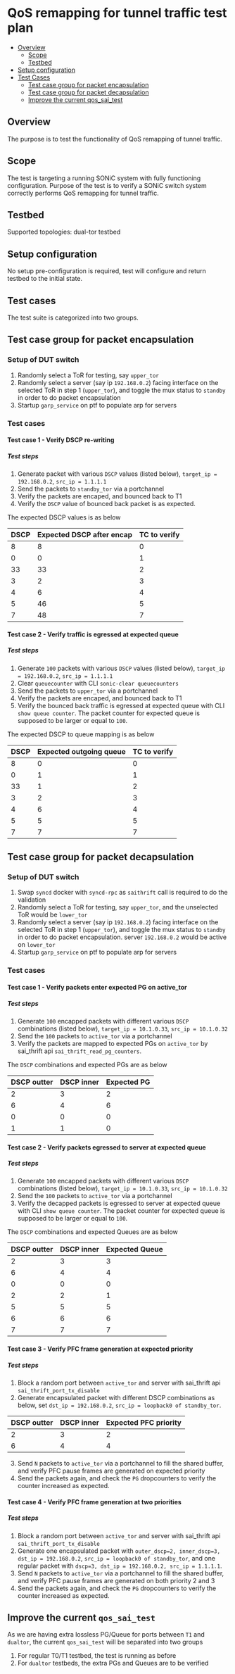 # QoS remapping for tunnel traffic test plan

- [Overview](#overview)
  - [Scope](#scope)
  - [Testbed](#testbed)
- [Setup configuration](#setup-configuration)
- [Test Cases](#test-cases)
  - [Test case group for packet encapsulation](#test-case-group-for-packet-encapsulation)
  - [Test case group for packet decapsulation](#test-case-group-for-packet-decapsulation)
  - [Improve the current qos_sai_test](#improve-the-current-qossaitest)

## Overview

The purpose is to test the functionality of QoS remapping of tunnel traffic.

## Scope

The test is targeting a running SONiC system with fully functioning configuration.
Purpose of the test is to verify a SONiC switch system correctly performs QoS remapping for tunnel traffic.

## Testbed

Supported topologies: dual-tor testbed

## Setup configuration

No setup pre-configuration is required, test will configure and return testbed to the initial state.

## Test cases
The test suite is categorized into two groups. 

## Test case group for packet encapsulation
### Setup of DUT switch
1. Randomly select a ToR for testing, say `upper_tor`
2. Randomly select a server (say ip `192.168.0.2`) facing interface on the selected ToR in step 1 (`upper_tor`), and toggle the mux status to `standby` in order to do packet encapsulation
3. Startup `garp_service` on ptf to populate arp for servers
### Test cases
#### Test case 1 - Verify DSCP re-writing
##### Test steps
1. Generate packet with various `DSCP` values (listed below), `target_ip = 192.168.0.2`, `src_ip = 1.1.1.1`
2. Send the packets to `standby_tor` via a portchannel
3. Verify the packets are encaped, and bounced back to T1
4. Verify the `DSCP` value of bounced back packet is as expected.

The expected DSCP values is as below


|DSCP| Expected DSCP after encap|TC to verify|
| ---- | ---- | --- |
|8|8|0|
|0|0|1|
|33|33|2|
|3|2|3|
|4|6|4|
|5|46|5|
|7|48|7|

#### Test case 2 - Verify traffic is egressed at expected queue
##### Test steps
1. Generate `100` packets with various `DSCP` values (listed below), `target_ip = 192.168.0.2`, `src_ip = 1.1.1.1`
2. Clear `queuecounter` with CLI `sonic-clear queuecounters`
3. Send the packets to `upper_tor` via a portchannel
4. Verify the packets are encaped, and bounced back to T1
5. Verify the bounced back traffic is egressed at expected queue with CLI `show queue counter`. The packet counter for expected queue is supposed to be larger or equal to `100`.

The expected DSCP to queue mapping is as below

|DSCP| Expected outgoing queue|TC to verify|
| ---- | ---- | --- |
|8|0|0|
|0|1|1|
|33|1|2|
|3|2|3|
|4|6|4|
|5|5|5|
|7|7|7|


## Test case group for packet decapsulation
### Setup of DUT switch
1. Swap `syncd` docker with `syncd-rpc` as `saithrift` call is required to do the validation
2. Randomly select a ToR for testing, say `upper_tor`, and the unselected ToR would be `lower_tor`
3. Randomly select a server (say ip `192.168.0.2`) facing interface on the selected ToR in step 1 (`upper_tor`), and toggle the mux status to `standby` in order to do packet encapsulation. server `192.168.0.2` would be active on `lower_tor`
4. Startup `garp_service` on ptf to populate arp for servers

### Test cases

#### Test case 1 - Verify packets enter expected PG on active_tor
##### Test steps
1. Generate `100` encapped packets with different various `DSCP` combinations (listed below), `target_ip = 10.1.0.33`, `src_ip = 10.1.0.32`
2. Send the `100` packets to `active_tor` via a portchannel
3. Verify the packets are mapped to expected PGs on `active_tor` by sai_thrift api `sai_thrift_read_pg_counters`.

The `DSCP` combinations and expected PGs are as below

|DSCP outter|DSCP inner|Expected PG|
| ---- | ---- | --- |
|2|3|2|
|6|4|6|
|0|0|0|
|1|1|0|


#### Test case 2 - Verify packets egressed to server at expected queue
##### Test steps
1. Generate `100` encapped packets with different various `DSCP` combinations (listed below), `target_ip = 10.1.0.33`, `src_ip = 10.1.0.32`
2. Send the `100` packets to `active_tor` via a portchannel
3. Verify the decapped packets is egressed to server at expected queue with CLI `show queue counter`. The packet counter for expected queue is supposed to be larger or equal to `100`. 

The `DSCP` combinations and expected Queues are as below

|DSCP outter|DSCP inner|Expected Queue|
| ---- | ---- | --- |
|2|3|3|
|6|4|4|
|0|0|0|
|2|2|1|
|5|5|5|
|6|6|6|
|7|7|7|


#### Test case 3 - Verify PFC frame generation at expected priority
##### Test steps
1. Block a random port between `active_tor` and server with sai_thrift api `sai_thrift_port_tx_disable`
2. Generate encapsulated packet with different DSCP combinations as below, set `dst_ip = 192.168.0.2`, `src_ip = loopback0 of standby_tor`. 

|DSCP outter|DSCP inner|Expected PFC priority|
| ---- | ---- | --- |
|2|3|2|
|6|4|4|
3. Send `N` packets to `active_tor` via a portchannel to fill the shared buffer, and verify PFC pause frames are generated on expected priority
4. Send the packets again, and check the `PG` dropcounters to verify the counter increased as expected.

#### Test case 4 - Verify PFC frame generation at two priorities
##### Test steps
1. Block a random port between `active_tor` and server with sai_thrift api `sai_thrift_port_tx_disable`
2. Generate one encapsulated packet with `outer_dscp=2, inner_dscp=3, dst_ip = 192.168.0.2`, `src_ip = loopback0 of standby_tor`, and one regular packet with `dscp=3, dst_ip = 192.168.0.2, src_ip = 1.1.1.1`. 
3. Send `N` packets to `active_tor` via a portchannel to fill the shared buffer, and verify PFC pause frames are generated on both priority 2 and 3
4. Send the packets again, and check the `PG` dropcounters to verify the counter increased as expected.

## Improve the current `qos_sai_test`
As we are having extra lossless PG/Queue for ports between `T1` and `dualtor`, the current `qos_sai_test` will be separated into two groups

1. For regular T0/T1 testbed, the test is running as before
2. For `dualtor` testbeds,  the extra PGs and Queues are to be verified